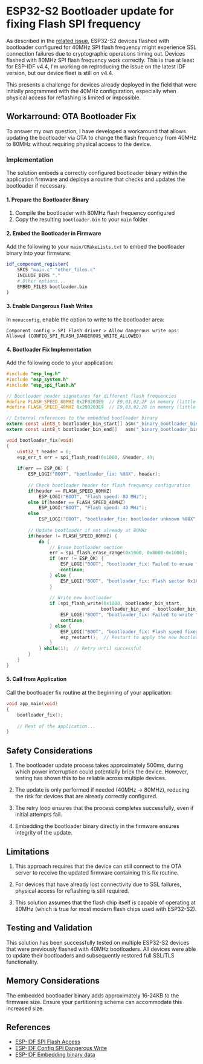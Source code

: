 # ESP32-S2 Bootloader update for fixing Flash SPI frequency

As described in the [related issue](https://github.com/espressif/esp-idf/issues/15849), ESP32-S2 devices flashed with bootloader configured for 40MHz SPI flash frequency might experience SSL connection failures due to cryptographic operations timing out. Devices flashed with 80MHz SPI flash frequency work correctly. This is true at least for ESP-IDF v4.4, I'm working on reproducing the issue on the latest IDF version, but our device fleet is still on v4.4.

This presents a challenge for devices already deployed in the field that were initially programmed with the 40MHz configuration, especially when physical access for reflashing is limited or impossible.

## Workarround: OTA Bootloader Fix

To answer my own question, I have developed a workaround that allows updating the bootloader via OTA to change the flash frequency from 40MHz to 80MHz without requiring physical access to the device.

### Implementation

The solution embeds a correctly configured bootloader binary within the application firmware and deploys a routine that checks and updates the bootloader if necessary.

#### 1. Prepare the Bootloader Binary

1. Compile the bootloader with 80MHz flash frequency configured
2. Copy the resulting `bootloader.bin` to your `main` folder

#### 2. Embed the Bootloader in Firmware

Add the following to your `main/CMakeLists.txt` to embed the bootloader binary into your firmware:

```cmake
idf_component_register(
    SRCS "main.c" "other_files.c"
    INCLUDE_DIRS "."
    # Other options...
    EMBED_FILES bootloader.bin
)
```

#### 3. Enable Dangerous Flash Writes

In `menuconfig`, enable the option to write to the bootloader area:

```
Component config > SPI Flash driver > Allow dangerous write ops: Allowed (CONFIG_SPI_FLASH_DANGEROUS_WRITE_ALLOWED)
```

#### 4. Bootloader Fix Implementation

Add the following code to your application:

```c
#include "esp_log.h"
#include "esp_system.h"
#include "esp_spi_flash.h"

// Bootloader header signatures for different flash frequencies
#define FLASH_SPEED_80MHZ 0x2F0203E9  // E9,03,02,2F in memory (little-endian)
#define FLASH_SPEED_40MHZ 0x200203E9  // E9,03,02,20 in memory (little-endian)

// External references to the embedded bootloader binary
extern const uint8_t bootloader_bin_start[] asm("_binary_bootloader_bin_start");
extern const uint8_t bootloader_bin_end[]   asm("_binary_bootloader_bin_end");

void bootloader_fix(void)
{
    uint32_t header = 0;
    esp_err_t err = spi_flash_read(0x1000, &header, 4);
    
    if(err == ESP_OK) {
        ESP_LOGI("BOOT", "bootloader_fix: %08X", header);
        
        // Check bootloader header for flash frequency configuration
        if(header == FLASH_SPEED_80MHZ)
            ESP_LOGI("BOOT", "Flash speed: 80 MHz");
        else if(header == FLASH_SPEED_40MHZ)
            ESP_LOGI("BOOT", "Flash speed: 40 MHz");
        else
            ESP_LOGI("BOOT", "bootloader_fix: bootloader unknown %08X", header);
        
        // Update bootloader if not already at 80MHz
        if(header != FLASH_SPEED_80MHZ) {
            do {
                // Erase bootloader section
                err = spi_flash_erase_range(0x1000, 0x8000-0x1000);
                if (err != ESP_OK) {
                    ESP_LOGE("BOOT", "bootloader_fix: Failed to erase flash sector 0x1000");
                    continue;
                } else {
                    ESP_LOGI("BOOT", "bootloader_fix: Flash sector 0x1000 erased");
                }
                
                // Write new bootloader
                if (spi_flash_write(0x1000, bootloader_bin_start, 
                                   bootloader_bin_end - bootloader_bin_start) != ESP_OK) {
                    ESP_LOGE("BOOT", "bootloader_fix: Failed to write flash header");
                    continue;
                } else {
                    ESP_LOGI("BOOT", "bootloader_fix: Flash speed fixed to 80 MHz");
                    esp_restart();  // Restart to apply the new bootloader
                }
            } while(1);  // Retry until successful
        }
    }
}
```

#### 5. Call from Application

Call the bootloader fix routine at the beginning of your application:

```c
void app_main(void) 
{
    bootloader_fix();
    
    // Rest of the application...
}
```

## Safety Considerations

1. The bootloader update process takes approximately 500ms, during which power interruption could potentially brick the device. However, testing has shown this to be reliable across multiple devices.

2. The update is only performed if needed (40MHz → 80MHz), reducing the risk for devices that are already correctly configured.

3. The retry loop ensures that the process completes successfully, even if initial attempts fail.

4. Embedding the bootloader binary directly in the firmware ensures integrity of the update.

## Limitations

1. This approach requires that the device can still connect to the OTA server to receive the updated firmware containing this fix routine.

2. For devices that have already lost connectivity due to SSL failures, physical access for reflashing is still required.

3. This solution assumes that the flash chip itself is capable of operating at 80MHz (which is true for most modern flash chips used with ESP32-S2).

## Testing and Validation

This solution has been successfully tested on multiple ESP32-S2 devices that were previously flashed with 40MHz bootloaders. All devices were able to update their bootloaders and subsequently restored full SSL/TLS functionality.

## Memory Considerations

The embedded bootloader binary adds approximately 16-24KB to the firmware size. Ensure your partitioning scheme can accommodate this increased size.

## References
- [ESP-IDF SPI Flash Access](https://docs.espressif.com/projects/esp-idf/en/latest/esp32/api-reference/peripherals/spi_flash/index.html#spi-flash-access-api)
- [ESP-IDF Config SPI Dangerous Write](https://docs.espressif.com/projects/esp-idf/en/latest/esp32/api-reference/kconfig-reference.html#config-spi-flash-dangerous-write)
- [ESP-IDF Embedding binary data](https://docs.espressif.com/projects/esp-idf/en/v4.4.7/esp32/api-guides/build-system.html?highlight=build%20system#embedding-binary-data)
